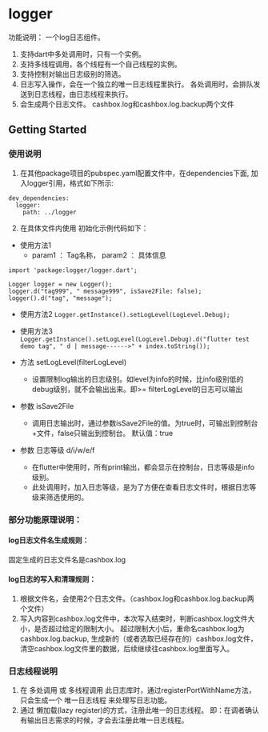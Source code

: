 # logger
功能说明： 一个log日志组件。
1. 支持dart中多处调用时，只有一个实例。
2. 支持多线程调用，各个线程有一个自己线程的实例。
3. 支持控制对输出日志级别的筛选。
4. 日志写入操作，会在一个独立的唯一日志线程里执行。 各处调用时，会排队发送到日志线程，由日志线程来执行。
5. 会生成两个日志文件。  cashbox.log和cashbox.log.backup两个文件

## Getting Started

### 使用说明
1. 在其他package项目的pubspec.yaml配置文件中，在dependencies下面, 加入logger引用，格式如下所示:
```
dev_dependencies:
  logger:
    path: ../logger
```
2. 在具体文件内使用
初始化示例代码如下：
-   使用方法1
    -   param1 ： Tag名称， param2 ： 具体信息
```
import 'package:logger/logger.dart';

Logger logger = new Logger();
logger.d("tag999", " message999", isSave2File: false);
logger().d("tag", "message");
```

-   使用方法2
```Logger.getInstance().setLogLevel(LogLevel.Debug); ```

-   使用方法3
```Logger.getInstance().setLogLevel(LogLevel.Debug).d("flutter test demo tag", " d | message------>" + index.toString()); ```

-   方法 setLogLevel(filterLogLevel)
    -   设置限制log输出的日志级别。如level为info的时候，比info级别低的debug级别，就不会输出出来。即>= filterLogLevel的日志可以输出
    
-   参数 isSave2File
    -   调用日志输出时，通过参数isSave2File的值。为true时，可输出到控制台+文件，false只输出到控制台。 默认值：true

-   参数 日志等级 d/i/w/e/f
    -   在flutter中使用时，所有print输出，都会显示在控制台，日志等级是info级别。
    -   此处调用时，加入日志等级，是为了方便在查看日志文件时，根据日志等级来筛选使用的。

### 部分功能原理说明：
#### log日志文件名生成规则：
固定生成的日志文件名是cashbox.log

#### log日志的写入和清理规则：
1. 根据文件名，会使用2个日志文件。（cashbox.log和cashbox.log.backup两个文件）
2. 写入内容到cashbox.log文件中，本次写入结束时，判断cashbox.log文件大小，是否超过给定的限制大小。
超过限制大小后，重命名cashbox.log为cashbox.log.backup, 生成新的（或者选取已经存在的）cashbox.log文件，清空cashbox.log文件里的数据，后续继续往cashbox.log里面写入。

### 日志线程说明
1. 在 多处调用 或 多线程调用 此日志库时，通过registerPortWithName方法，只会生成一个 唯一日志线程 来处理写日志功能。
2. 通过 懒加载(lazy register)的方式，注册此唯一的日志线程。   即：在调者确认有输出日志需求的时候，才会去注册此唯一日志线程。
